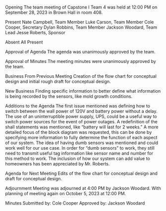 Opening
The team meeting of Capstone I Team 4 was held at 12:00 PM on September 28, 2023 in Brown Hall in room 408.

Present
Nate Campbell, Team Member
Luke Carson, Team Member
Cole Cooper, Secretary
Dylan Robbins, Team Member
Jackson Woodard, Team Lead
Jesse Roberts, Sponsor

Absent
All Present

Approval of Agenda
The agenda was unanimously approved by the team.

Approval of Minutes
The meeting minutes were unanimously approved by the team.

Business From Previous Meeting
Creation of the flow chart for conceptual design and initial rough draft for conceptual design.

New Business 
Finding specific information to better define what information is being recorded by the sensors, like mold growth conditions.

Additions to the Agenda
The first issue mentioned was defining how to switch between the wall power of 120V and battery power without a delay. The use of an uninterruptible power supply, UPS, could be a useful way to switch power sources for the event of power outages. A redefinition of the shall statements was mentioned, like “battery will last for 2 weeks.” A more detailed focus of the block diagram was requested, this can be done by specifying more information to fully determine the function of each aspect of our system. The idea of having dumb sensors was mentioned and could work well for our use case. In order for “dumb sensors” to work, they still need to transmit useful tag information like sensor name and number for this method to work. The inclusion of how our system can add value to homeowners has been appreciated by Mr. Roberts.

Agenda for Next Meeting
Edits of the flow chart for conceptual design and draft for conceptual design.

Adjournment 
Meeting was adjourned at 4:00 PM by Jackson Woodard. With planning of meeting again on October 5, 2023 at 12:00 PM.

Minutes Submitted by: Cole Cooper
Approved by: Jackson Woodard
